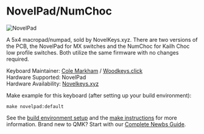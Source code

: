 # NovelPad/NumChoc

![NovelPad](https://i.imgur.com/vi4EdSh.jpg?1)

A 5x4 macropad/numpad, sold by NovelKeys.xyz. There are two versions of the PCB, the NovelPad for MX switches and the NumChoc for Kailh Choc low profile switches. Both utilize the same firmware with no changes required.

Keyboard Maintainer: [Cole Markham](https://github.com/colemarkham) / [Woodkeys.click](https://woodkeys.click)  
Hardware Supported: NovelPad  
Hardware Availability: [Novelkeys.xyz](https://novelkeys.xyz)

Make example for this keyboard (after setting up your build environment):

    make novelpad:default

See the [build environment setup](https://docs.qmk.fm/#/getting_started_build_tools) and the [make instructions](https://docs.qmk.fm/#/getting_started_make_guide) for more information. Brand new to QMK? Start with our [Complete Newbs Guide](https://docs.qmk.fm/#/newbs).

